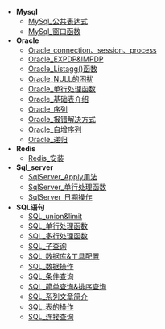 * **Mysql**
	* [MySql_公共表达式](./Content/Article/数据库/Mysql/MySql_公共表达式.md)
	* [MySql_窗口函数](./Content/Article/数据库/Mysql/MySql_窗口函数.md)
* **Oracle**
	* [Oracle_connection、session、process](./Content/Article/数据库/Oracle/Oracle_connection、session、process.md)
	* [Oracle_EXPDP&IMPDP](./Content/Article/数据库/Oracle/Oracle_EXPDP&IMPDP.md)
	* [Oracle_Listagg()函数](./Content/Article/数据库/Oracle/Oracle_Listagg()函数.md)
	* [Oracle_NULL的困扰](./Content/Article/数据库/Oracle/Oracle_NULL的困扰.md)
	* [Oracle_单行处理函数](./Content/Article/数据库/Oracle/Oracle_单行处理函数.md)
	* [Oracle_基础表介绍](./Content/Article/数据库/Oracle/Oracle_基础表介绍.md)
	* [Oracle_序列](./Content/Article/数据库/Oracle/Oracle_序列.md)
	* [Oracle_报错解决方式](./Content/Article/数据库/Oracle/Oracle_报错解决方式.md)
	* [Oracle_自增序列](./Content/Article/数据库/Oracle/Oracle_自增序列.md)
	* [Oracle_递归](./Content/Article/数据库/Oracle/Oracle_递归.md)
* **Redis**
	* [Redis_安装](./Content/Article/数据库/Redis/Redis_安装.md)
* **Sql_server**
	* [SqlServer_Apply用法](./Content/Article/数据库/Sql_server/SqlServer_Apply用法.md)
	* [SqlServer_单行处理函数](./Content/Article/数据库/Sql_server/SqlServer_单行处理函数.md)
	* [SqlServer_日期操作](./Content/Article/数据库/Sql_server/SqlServer_日期操作.md)
* **SQL语句**
	* [SQL_union&limit](./Content/Article/数据库/SQL语句/SQL_union&limit.md)
	* [SQL_单行处理函数](./Content/Article/数据库/SQL语句/SQL_单行处理函数.md)
	* [SQL_多行处理函数](./Content/Article/数据库/SQL语句/SQL_多行处理函数.md)
	* [SQL_子查询](./Content/Article/数据库/SQL语句/SQL_子查询.md)
	* [SQL_数据库&工具配置](./Content/Article/数据库/SQL语句/SQL_数据库&工具配置.md)
	* [SQL_数据操作](./Content/Article/数据库/SQL语句/SQL_数据操作.md)
	* [SQL_条件查询](./Content/Article/数据库/SQL语句/SQL_条件查询.md)
	* [SQL_简单查询&排序查询](./Content/Article/数据库/SQL语句/SQL_简单查询&排序查询.md)
	* [SQL_系列文章简介](./Content/Article/数据库/SQL语句/SQL_系列文章简介.md)
	* [SQL_表的操作](./Content/Article/数据库/SQL语句/SQL_表的操作.md)
	* [SQL_连接查询](./Content/Article/数据库/SQL语句/SQL_连接查询.md)